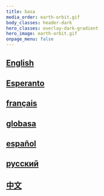 ```yaml
---
title: basa
media_order: earth-orbit.gif
body_classes: header-dark
hero_classes: overlay-dark-gradient
hero_image: earth-orbit.gif
onpage_menu: false
---
```


## [English](http://newe.globasa.net/eng/home)
## [Esperanto](http://newe.globasa.net/epo/home)
## [français](http://newe.globasa.net/fra/home)
## [globasa](http://newe.globasa.net/glb/home)
## [español](http://newe.globasa.net/esp/home)
## [русский](http://newe.globasa.net/rus/home)
## [中文](http://newe.globasa.net/zho/home)